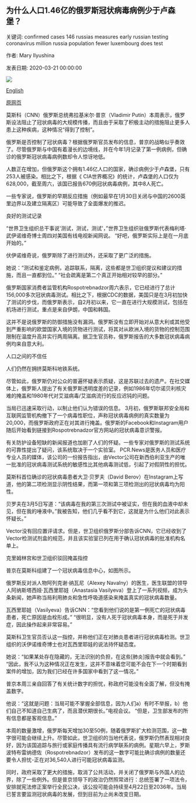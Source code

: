 ## 为什么人口1.46亿的俄罗斯冠状病毒病例少于卢森堡？

关键词: confirmed cases 146 russias measures early russian testing coronavirus million russia population fewer luxembourg does test

作者: Mary Ilyushina

发表日期: 2020-03-21 00:00:00

![](https://cdn.cnn.com/cnnnext/dam/assets/200320161014-04-russia-coronavirus-0316-moscow-super-tease.jpg)

[English](Why%20does%20Russia%2C%20population%20146%20million%2C%20have%20fewer%20coronavirus%20cases%20than%20Luxembourg%3F.md)

[原网页](https://edition.cnn.com/2020/03/21/europe/putin-coronavirus-russia-intl/index.html)

莫斯科（CNN）俄罗斯总统弗拉基米尔·普京（Vladimir Putin）本周表示，俄罗斯设法阻止了冠状病毒的大规模传播，而且由于采取了积极主动的措施阻止更多人患上这种疾病，这种情况“得到了控制”。

俄罗斯是否控制了冠状病毒？根据俄罗斯官员发布的信息，普京的战略似乎奏效了。尽管俄罗斯与中国有着漫长的边境线，并在今年1月记录了第一例病例，但确诊的俄罗斯冠状病毒病例数却令人惊讶地低。

人数正在增加，但俄罗斯这个拥有1.46亿人口的国家，确诊病例少于卢森堡，只有253人被感染。相比之下，根据《 CIA世界概况》的统计，卢森堡的人口仅为628,000，截至周六，该国已报告670例冠状病毒病例，其中8人死亡。

一些专家说，俄罗斯的早期反应措施（例如最早在1月30日关闭与中国的2600英里边界以及建立隔离区）可能导致了全面爆发的推迟。

良好的测试记录

“世界卫生组织总干事说'测试，测试，测试'，”世界卫生组织驻俄罗斯代表梅利塔·武伊诺维奇博士周四对美国有线电视新闻网说。 “好吧，俄罗斯实际上是在一月底开始的。”

伏伊诺维奇说，俄罗斯除了进行测试外，还采取了更广泛的措施。

她说：“测试和鉴定病例，追踪联系，隔离，这些都是世卫组织提议和建议的措施，而且一直都到位。” “社会疏离是第二个真正开始相对较早的部分。”

俄罗斯国家消费者监管机构Rospotrebnadzor周六表示，它已经进行了总计156,000多次冠状病毒测试。相比之下，根据CDC的数据，美国只是在3月初加快了测试的步伐，而俄罗斯表示，自2月初以来，它一直在进行大规模测试，包括在机场进行测试，重点是来自伊朗，中国和韩国。

这并不是说俄罗斯的防御措施没有漏洞。俄罗斯没有立即开始对从意大利或其他受到严重影响的欧盟国家入境的货物进行测试，将其对从欧洲入境的货物的控制范围限制在温度升高并实行两周隔离。据卫生官员称，俄罗斯报告的大多数冠状病毒病例均来自意大利。

人口之间的不信任

人们仍然在拥挤莫斯科地铁系统。

尽管如此，俄罗斯仍对公众的普遍怀疑表示质疑，这是苏联过去的遗产。在社交媒体上，俄罗斯人提出了有关俄罗斯透明度差的记录，例如1986年切尔诺贝利核灾难的掩盖和1980年代对艾滋病毒/艾滋病流行的反应迟钝的问题。

当局已迅速采取行动，以制止他们认为错误的信息。 3月初，俄罗斯联邦安全局和互联网监管机构撤下了一个病毒性职位，声称冠状病毒病例的真实数量为20,000，而俄罗斯政府正在对其进行掩盖。俄罗斯的Facebook和Instagram用户随后开始看到链接到Rospotrebnadzor官方网站的冠状病毒意识警报。

有关防护设备短缺的新闻报道也加剧了人们的怀疑。一些专家对俄罗斯的测试系统的可靠性提出了疑问，该系统取决于一个实验室。 PCR.News是医务人员和医疗专业人员的媒体，该公司的一份报告指出，由Vector公司在新西伯利亚生产的唯一批准的冠状病毒测试系统的敏感性比其他病毒测试低，引起了对假阴性的担忧。

莫斯科首位确诊的冠状病毒患者大卫·贝罗夫（David Berov）在Instagram上写道，他的第二项检测显示阴性结果，而第一项和第三项检测出的冠状病毒均为阳性。

贝罗夫在3月5日写道：“该病毒在我的第三次测试中被证实，但在我的血液中却未见，但在我的唾液中。”我被告知，他们几乎看不到它，这就是为什么他们对此表示怀疑长。”

Vector没有回应置评请求。但是，世卫组织俄罗斯分部告诉CNN，它已经收到了Vector检测试剂盒的规范，并且该实验室已列在用于确认冠状病毒的批准机构名单上。

克里姆林宫和世卫组织驳回掩盖指控

普京在莫斯科组建了一个冠状病毒信息中心，如图所示。

俄罗斯反对派人物阿列克谢·纳瓦尼（Alexey Navalny）的医生，医生联盟的领导人阿纳斯塔西娅·瓦西里耶娃（Anastasia Vasilyeva）登上了一系列视频，成为头条新闻，她声称当局利用肺炎和急性呼吸道感染来掩盖真实的冠状病毒数量。

瓦西里耶娃（Vasilyeva）告诉CNN：“您看到他们说的是第一例死亡的冠状病毒患者，死亡原因是血栓形成。” “很明显，没有人死于冠状病毒本身，而是死于并发症，因此操作起来非常容易。”

莫斯科卫生官员否认这一指控，并称他们正在对肺炎患者进行冠状病毒检测。世卫组织的沃伊诺维奇博士也对瓦西里耶娃的说法持怀疑态度。

她说：“如果某处存在隐藏的，无法识别的负担，在这些[肺炎]报告中就会看到。” “因此，我不认为这种情况正在发生，这并不意味着您可能不会在下一个时期看到案件的增加，因为我们已经在许多国家中看到了这一情况。”

普京本周三亲自回答了有关统计数字的担忧，称政府可能没有全面了解，但没有掩盖数字。

他说：“这就是问题：当局可能不掌握全部信息，因为人们a）有时不举报，b）他们自己不知道自己生病了，而且潜伏期很长。”电视会议。 “但是，卫生部发布的所有信息都是客观信息。”

本周的数量激增，俄罗斯每天增加30至50例，随着俄罗斯扩大检测范围，这一数字很可能会继续上升。尽管如此，世卫组织的当地代表说，俄罗斯仍然表现相对良好，因为该国追踪与旅行或家庭传播具有流行病学联系的病例。星期六早上，罗斯波特布雷纳德佐（Rospotrebnadzor）发布的这一数字可能比确诊病例的数量还要令人担忧-正在对36,540人进行可能冠状病毒监测。

同时，政府采取了更大的措施，取消了公共活动，并关闭了俄罗斯与外国人的边界，除了一些例外。但是普京领导下的政治仍然照常进行：总统签署了一项法令，安排就宪法修正案举行全民公决，该公投可能会持续至4月22日至2036年。当局已誓言要监测冠状病毒的发展，但到目前为止尚未改变日期。